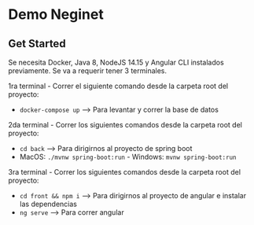 # Demo Neginet

## Get Started
Se necesita Docker, Java 8, NodeJS 14.15 y Angular CLI instalados previamente.
Se va a requerir tener 3 terminales.


1ra terminal - Correr el siguiente comando desde la carpeta root del proyecto:
 * `docker-compose up` --> Para levantar y correr la base de datos
 
2da terminal - Correr los siguientes comandos desde la carpeta root del proyecto:
 * `cd back` --> Para dirigirnos al proyecto de spring boot 
 * MacOS: `./mvnw spring-boot:run` - Windows: `mvnw spring-boot:run`
 
3ra terminal - Correr los siguientes comandos desde la carpeta root del proyecto:
 * `cd front && npm i` --> Para dirigirnos al proyecto de angular e instalar las dependencias
 * `ng serve` --> Para correr angular
